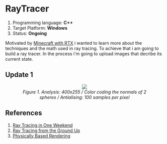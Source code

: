 # RayTracer

1. Programming language:  **C++**
2. Target Platform: **Windows**
3. Status: **Ongoing**

Motivated by [Minecraft with RTX](https://www.nvidia.com/en-us/geforce/news/minecraft-with-rtx-beta-out-now-download-play/) i wanted to learn more about the techniques and the math used in ray tracing. To achieve that i am going to build a ray tracer.  In the process i'm going to upload images that decribe its current state. 

## Update 1
<figure>
<p align="center">
    <img src="https://user-images.githubusercontent.com/33458365/91640987-2ba54980-ea2a-11ea-8153-320e9539766c.png" >
    <br>
    <em> Figure 1. Analysis: 400x255 / Color coding the normals of 2 spheres / Antialising: 100 samples per pixel  </em>
</p>
</figure>



## References
1) [Ray Tracing in One Weekend](https://raytracing.github.io/)
2) [Ray Tracing from the Ground Up](http://www.raytracegroundup.com/)
3) [Physically Based Rendering](http://www.pbr-book.org/3ed-2018/contents.html)
